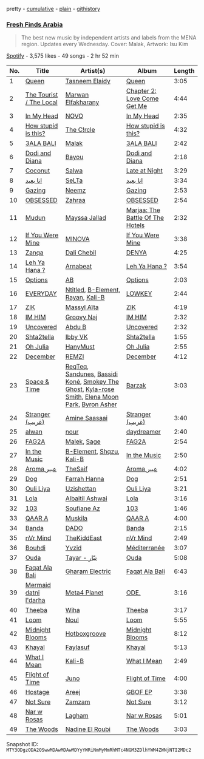 pretty - [cumulative](/playlists/cumulative/37i9dQZF1DWUTC08ZxLjSQ.md) - [plain](/playlists/plain/37i9dQZF1DWUTC08ZxLjSQ) - [githistory](https://github.githistory.xyz/mackorone/spotify-playlist-archive/blob/main/playlists/plain/37i9dQZF1DWUTC08ZxLjSQ)

### [Fresh Finds Arabia](https://open.spotify.com/playlist/37i9dQZF1DWUTC08ZxLjSQ)

> The best new music by independent artists and labels from the MENA region\. Updates every Wednesday\. Cover: Malak, Artwork: Isu Kim

[Spotify](https://open.spotify.com/user/spotify) - 3,575 likes - 49 songs - 2 hr 52 min

| No. | Title | Artist(s) | Album | Length |
|---|---|---|---|---|
| 1 | [Queen](https://open.spotify.com/track/75GOJlE9TOU8LeHdMY5gba) | [Tasneem Elaidy](https://open.spotify.com/artist/42FcAzSkkJgd5Gw8TjyaSU) | [Queen](https://open.spotify.com/album/7d9o63pw979XngrDlHRrey) | 3:05 |
| 2 | [The Tourist / The Local](https://open.spotify.com/track/1v5LAYzi7wmsMXeZv57tHJ) | [Marwan Elfakharany](https://open.spotify.com/artist/2oG1c2PmDXKTLMofwwgTxp) | [Chapter 2: Love Come Get Me](https://open.spotify.com/album/1ZeizNe18uXDvzywCQ0tG3) | 4:44 |
| 3 | [In My Head](https://open.spotify.com/track/6ijfznxnQ4bxt3aESRanLG) | [NOVO](https://open.spotify.com/artist/430UrfL5PTV5Y5elsZtq6a) | [In My Head](https://open.spotify.com/album/5p5RkbJwuXyM5lfmgfoPF6) | 2:35 |
| 4 | [How stupid is this?](https://open.spotify.com/track/3dcRnj7wvnhpSdEE3fyTzL) | [The C!rcle](https://open.spotify.com/artist/0O2a7rwD6h8c5atrT84A5F) | [How stupid is this?](https://open.spotify.com/album/3ZxRnhdZ5hJbrrZfPveQDL) | 4:32 |
| 5 | [3ALA BALI](https://open.spotify.com/track/6Ne0DGBMgtmY1Maj3QAVIF) | [Malak](https://open.spotify.com/artist/6YH2dyVtlgxfdQEkIYL6uf) | [3ALA BALI](https://open.spotify.com/album/4H6F1ToFkjw4pDQWsA2CON) | 2:42 |
| 6 | [Dodi and Diana](https://open.spotify.com/track/2qLXPJKlyq3AdL5BfkPLtJ) | [Bayou](https://open.spotify.com/artist/09ff0T1Qio2d5f04uGKeL3) | [Dodi and Diana](https://open.spotify.com/album/5BDRacsQIb2OfWeyoz1mLi) | 2:18 |
| 7 | [Coconut](https://open.spotify.com/track/3ucPO98aE91zqyQVL7LL3U) | [Salwa](https://open.spotify.com/artist/1ydHumv64RGQyZouGFLKp5) | [Late at Night](https://open.spotify.com/album/7idOjiu9Ue6uZCvvC517g4) | 3:29 |
| 8 | [انا بعيد](https://open.spotify.com/track/7MaHcIjcqR7lGxmZDXAhDO) | [SeLTa](https://open.spotify.com/artist/3bguvSKT0vGUlQ07zEyxfP) | [انا بعيد](https://open.spotify.com/album/4THTNtqBn0ux8S5GBBTDLg) | 3:34 |
| 9 | [Gazing](https://open.spotify.com/track/6b7ob860TUCKrj1U5SrWEU) | [Neemz](https://open.spotify.com/artist/1klyF43vSKkOiQ7So5hVti) | [Gazing](https://open.spotify.com/album/3nkipMsCFqQ5OrX3aN6Qpz) | 2:53 |
| 10 | [OBSESSED](https://open.spotify.com/track/7k2nyUIUCK6lZGeA6zdj8Z) | [Zahraa](https://open.spotify.com/artist/2dEne6fzRqdfeUce061gtr) | [OBSESSED](https://open.spotify.com/album/6E9QcKgzS7TYqFmENIBkiG) | 2:54 |
| 11 | [Mudun](https://open.spotify.com/track/38xgKmvQlN5eazU7aW3JMI) | [Mayssa Jallad](https://open.spotify.com/artist/3gwo3aexDXLiYhWICS2Qm3) | [Marjaa: The Battle Of The Hotels](https://open.spotify.com/album/3FjodRJZR2gCVkN5mbY1TK) | 2:32 |
| 12 | [If You Were Mine](https://open.spotify.com/track/2bhbwipmX2S5PsE1VHPk0V) | [MINOVA](https://open.spotify.com/artist/6mskRz8EwbqCXm39vtGStC) | [If You Were Mine](https://open.spotify.com/album/0O8mBcnG7nKSN6LEgfLrYw) | 3:38 |
| 13 | [Zanqa](https://open.spotify.com/track/2szYtXOwdOsSodY3wefybT) | [Dali Chebil](https://open.spotify.com/artist/03BgaCpEKpepM1iykl4C5l) | [DENYA](https://open.spotify.com/album/3ai4sZXguA2esRD3rQ0MKx) | 4:25 |
| 14 | [Leh Ya Hana ?](https://open.spotify.com/track/4ZblA6ehlUEGgy3cpENRrx) | [Arnabeat](https://open.spotify.com/artist/31OlJhazERjXIrCE9SQQbM) | [Leh Ya Hana ?](https://open.spotify.com/album/4uWS5ntd91UbXbekxpDdLN) | 3:54 |
| 15 | [Options](https://open.spotify.com/track/1vFoehNqZiEjAwYReBdAff) | [AB](https://open.spotify.com/artist/3fRLeiaGIS4o3hgu8OV2MP) | [Options](https://open.spotify.com/album/3OYilYvbdSROl1RphaJ3HB) | 2:03 |
| 16 | [EVERYDAY](https://open.spotify.com/track/5DPsRMm9YBzNgcOLLemG43) | [Ntitled](https://open.spotify.com/artist/1IlPPRHXWaxkyNiboLlCjd), [B\-Element](https://open.spotify.com/artist/2sSKCGvBkxCr5LOXxYGtqa), [Rayan](https://open.spotify.com/artist/03hITrVrWOExtoyrcHWi2K), [Kali\-B](https://open.spotify.com/artist/62s7RLFRZJV8CcJWidmQ1j) | [LOWKEY](https://open.spotify.com/album/6Ds5HnLl6sPABjnioSR9dG) | 2:44 |
| 17 | [ZIK](https://open.spotify.com/track/2KtjMjvG5ZMRlKTpFQB4eJ) | [Massyl Aïta](https://open.spotify.com/artist/11k7ODo5tK9sRRseJMR90d) | [ZIK](https://open.spotify.com/album/1XnTTW2lDUzhq1WmSkOu9o) | 4:19 |
| 18 | [IM HIM](https://open.spotify.com/track/4DIs8WvTe6VNaapddoUqY3) | [Groovy Naj](https://open.spotify.com/artist/6d2Syl3W8TINc6MSCoQc0W) | [IM HIM](https://open.spotify.com/album/3s32ncsz7ZxWIoeydfGLbS) | 2:32 |
| 19 | [Uncovered](https://open.spotify.com/track/59aIHEHhiwvnlGCmwumfgH) | [Abdu B](https://open.spotify.com/artist/0ZOnIEMRVWqPDuqzJTkGbE) | [Uncovered](https://open.spotify.com/album/66ZJVQmOhlQAcF7yUDLtXg) | 2:32 |
| 20 | [Shta2tella](https://open.spotify.com/track/66Vk9wfboLceIahHzBJuV0) | [Ibby VK](https://open.spotify.com/artist/1ZaiYYGVDJvISe5rUV7JAS) | [Shta2tella](https://open.spotify.com/album/1EZENUppFnXlur5KKsP41B) | 1:55 |
| 21 | [Oh Julia](https://open.spotify.com/track/6KUfAYSpuZGdb1jPyBMKWS) | [HanyMust](https://open.spotify.com/artist/74gb4hJFDs0sGCwa5Zhxfp) | [Oh Julia](https://open.spotify.com/album/1uthZEZvFuY2GJqR2HgadG) | 2:55 |
| 22 | [December](https://open.spotify.com/track/0JnCAByIOXF3pmduqQp9Xn) | [REMZI](https://open.spotify.com/artist/4gl3AHK8hqrCabEuPbj1LI) | [December](https://open.spotify.com/album/1m4dJoy1edgAZ1mxxUrDXi) | 4:12 |
| 23 | [Space & Time](https://open.spotify.com/track/0xHqT7a3BXGgn3uTzKEUbr) | [ReqTeq](https://open.spotify.com/artist/0F0tiuO58aU8k6KORsYrnv), [Sandunes](https://open.spotify.com/artist/4exRwr38tW2DlCNGl2gIqn), [Bassidi Koné](https://open.spotify.com/artist/4nQR0mQTUdRxwohhQlZtr9), [Smokey The Ghost](https://open.spotify.com/artist/3P4yYdpOTSa94saSCZja7s), [Kyla\-rose Smith](https://open.spotify.com/artist/3gr86P9hIAyVK5zBVCYMoE), [Elena Moon Park](https://open.spotify.com/artist/4Okanr8CZ6f2oGudDIyv77), [Byron Asher](https://open.spotify.com/artist/55sQfd3MpgHjytNXcPVdp0) | [Barzak](https://open.spotify.com/album/6nHE1H2IXDVRtozH48Xm43) | 3:03 |
| 24 | [Stranger \(غريب\)](https://open.spotify.com/track/3m7rymge4fdUrvDSKyRg0V) | [Amine Saasaai](https://open.spotify.com/artist/3Ob3H5MBJVHXNzAEuKD3le) | [Stranger \(غريب\)](https://open.spotify.com/album/21Grog1B6mhy0lmvf6VCVG) | 3:40 |
| 25 | [alwan](https://open.spotify.com/track/4CsrJAOj9SEEFbWWmwyC9U) | [nour](https://open.spotify.com/artist/3uHrAjYOHTFWu04dl0aYdo) | [daydreamer](https://open.spotify.com/album/7lu9PAgEM5XqPLrU0hi8wA) | 2:40 |
| 26 | [FAG2A](https://open.spotify.com/track/7mokTKlzN0a3zlBGZeSsdM) | [Malek](https://open.spotify.com/artist/3il7Rv594x5CYajnBuqIEv), [Sage](https://open.spotify.com/artist/4ipwFBBwR2qfKHEA9bcoHg) | [FAG2A](https://open.spotify.com/album/7tRGdl7s0qbaWAi47qeZjQ) | 2:54 |
| 27 | [In the Music](https://open.spotify.com/track/5TQiZXRf45cJthdjbsmlYy) | [B\-Element](https://open.spotify.com/artist/2sSKCGvBkxCr5LOXxYGtqa), [Shqzu](https://open.spotify.com/artist/1aIKyRiP9H0H2IQ0RaWjbk), [Kali\-B](https://open.spotify.com/artist/62s7RLFRZJV8CcJWidmQ1j) | [In the Music](https://open.spotify.com/album/5IjEWqasrST65LtDSo0gEJ) | 2:50 |
| 28 | [Aroma عبير](https://open.spotify.com/track/0uaGiRPEILWQbamtwPmtVb) | [TheSaif](https://open.spotify.com/artist/6wE2ow6Lhp2eO5t71wygwA) | [Aroma عبير](https://open.spotify.com/album/1ZuKymhfVlambrhftRjWRJ) | 4:02 |
| 29 | [Dog](https://open.spotify.com/track/1WWtxXDnHFJQJXqSr0wZ4D) | [Farrah Hanna](https://open.spotify.com/artist/2IbXHOUXZmrRTByaOaRn8Z) | [Dog](https://open.spotify.com/album/1mB8S3VcFKPk5fP5dMTeRg) | 2:51 |
| 30 | [Ouli Liya](https://open.spotify.com/track/5sk6R2149eT82gPVQI5vSY) | [Uzishettan](https://open.spotify.com/artist/20Rf6VG9JiegKXpPT416CE) | [Ouli Liya](https://open.spotify.com/album/2sqrTDtjVrLRG2qradXlHQ) | 3:21 |
| 31 | [Lola](https://open.spotify.com/track/7h3MyaF9PwcTRsoTugynP6) | [Albaitil Ashwai](https://open.spotify.com/artist/6Xb2llJHXVw4OBdXGcAfX7) | [Lola](https://open.spotify.com/album/3gjyvRAkNSf8u4eSBfCLmM) | 3:16 |
| 32 | [103](https://open.spotify.com/track/5zqSgg5YkPUdzE5BpZV4x1) | [Soufiane Az](https://open.spotify.com/artist/28Q2uRWOQJHFGUy1VBCY04) | [103](https://open.spotify.com/album/0UmHC2jX7B5oIb64bDkPh0) | 1:46 |
| 33 | [QAAR A](https://open.spotify.com/track/0Eh0KuFNOQ0gPilhJzZRXz) | [Muskila](https://open.spotify.com/artist/1iBiS6r5HvyEALDYfkWAQm) | [QAAR A](https://open.spotify.com/album/6mCMQFns9e0g2civC8khcB) | 4:00 |
| 34 | [Banda](https://open.spotify.com/track/1MPM80AcWKknvhIJL8nZON) | [DADO](https://open.spotify.com/artist/3JZEJB0wz9iw5yJGqfgKsg) | [Banda](https://open.spotify.com/album/2357p5LMBTSEQYjFdXshIn) | 2:15 |
| 35 | [nVr Mind](https://open.spotify.com/track/6QLlPyH3DqfoCiyzQfdxl2) | [TheKiddEast](https://open.spotify.com/artist/6QBV3lqWQWduZNIdi4yrhG) | [nVr Mind](https://open.spotify.com/album/7Awre3qsiQ0JrUS5XVwW1x) | 2:49 |
| 36 | [Bouhdi](https://open.spotify.com/track/2NRaSmTlbNmwYYDsDMlgYR) | [Yvzid](https://open.spotify.com/artist/1hiAzHtDperYB5FhcWzJsW) | [Méditerranée](https://open.spotify.com/album/1HJzInrgb53YvdUXMbfiSt) | 3:07 |
| 37 | [Ouda](https://open.spotify.com/track/6Q6AWOfZQbKLGrEqJj0HTZ) | [Tayar \- تيّار](https://open.spotify.com/artist/6ntwC60sylc4u0Npjoj6GM) | [Ouda](https://open.spotify.com/album/0uelvlu1wNTweumpauIrPJ) | 5:08 |
| 38 | [Faqat Ala Bali](https://open.spotify.com/track/1wuVpWw54aPEeTrr95uRjp) | [Gharam Electric](https://open.spotify.com/artist/7bSZexnmG19HNWsNh1xok7) | [Faqat Ala Bali](https://open.spotify.com/album/3q8zNHHfUUAMrNgDIan35P) | 6:43 |
| 39 | [Mermaid datni l'darha](https://open.spotify.com/track/5DUguL7lB4cREG7LUjntlU) | [Meta4 Planet](https://open.spotify.com/artist/5ly3gcirOViqRU8RdR045r) | [ODE.](https://open.spotify.com/album/0pZ3DLUZg5QWIFHTpRUmWM) | 3:16 |
| 40 | [Theeba](https://open.spotify.com/track/6d5jCujuJOwybONWCJGulU) | [Wiha](https://open.spotify.com/artist/4OObxAaYEWxmJD3dKQjKV0) | [Theeba](https://open.spotify.com/album/3PqWZoMfDSxPD3m3gMI1am) | 3:17 |
| 41 | [Loom](https://open.spotify.com/track/1Q1PWZvKU0kvXZSc6B1LJW) | [Noul](https://open.spotify.com/artist/2eBVLC3ePF9HO0Ew4snCNq) | [Loom](https://open.spotify.com/album/0uNojfPWQ6REBGYSjWtBcp) | 5:55 |
| 42 | [Midnight Blooms](https://open.spotify.com/track/7vcMs6ZC0TZyrN6BDyf8vg) | [Hotboxgroove](https://open.spotify.com/artist/2iOmWTulb3nP3FQ9DYtLLV) | [Midnight Blooms](https://open.spotify.com/album/7vDLOjrrS0JH2YQYmcUCw8) | 8:12 |
| 43 | [Khayal](https://open.spotify.com/track/60LnIv9hAQulxVCSbPFQ6b) | [Faylasuf](https://open.spotify.com/artist/62pD2B6fmRXxLqZYAyvK74) | [Khayal](https://open.spotify.com/album/1oQtEMocdtaP1GBH7eVZbO) | 5:13 |
| 44 | [What I Mean](https://open.spotify.com/track/1mCI8PLlOgAIIJ9gSPj84v) | [Kali\-B](https://open.spotify.com/artist/62s7RLFRZJV8CcJWidmQ1j) | [What I Mean](https://open.spotify.com/album/61LjVnSbmGrXoZJz8RRaQY) | 2:49 |
| 45 | [Flight of Time](https://open.spotify.com/track/6jNFBaCURvVWBncn0GrZD2) | [Juno](https://open.spotify.com/artist/65cCRej79ekIxVA81UtCJD) | [Flight of Time](https://open.spotify.com/album/1RRhXcBViJOhNHSDeFKmhB) | 4:00 |
| 46 | [Hostage](https://open.spotify.com/track/0lJAsKOeHSBFj6X5msB21b) | [Areej](https://open.spotify.com/artist/08Dn6q1Vgbc3Vg16tRx2Ef) | [GBOF EP](https://open.spotify.com/album/1Ypxz2UMMhqVbrM48yNCQP) | 3:38 |
| 47 | [Not Sure](https://open.spotify.com/track/1nEu8odxpQOSoGhI3xOlbs) | [Zamzam](https://open.spotify.com/artist/40t0g2yYoi3XGYAIibe3UZ) | [Not Sure](https://open.spotify.com/album/3zQnmCch1nC6WElnzHNPpp) | 3:12 |
| 48 | [Nar w Rosas](https://open.spotify.com/track/7L3TurwY1wZQuBAGlGP43V) | [Lagham](https://open.spotify.com/artist/3sy97UUvGVuFTNEwl6H409) | [Nar w Rosas](https://open.spotify.com/album/4vLQRhlcPxEbtA5q7Uv677) | 5:01 |
| 49 | [The Woods](https://open.spotify.com/track/2kmfh6SiWGNGscn1z7RlUT) | [Nadine El Roubi](https://open.spotify.com/artist/0LFs7mfW7n7DOKwmRTO0sf) | [The Woods](https://open.spotify.com/album/2k0fEyChPaC0qsSYXc0UqK) | 3:03 |

Snapshot ID: `MTY3ODgzODA2OSwwMDAwMDAwMDYyYWRiNmMyMmRhMTc4NGM3ZDlhYWM4ZWNjNTI2MDc2`
